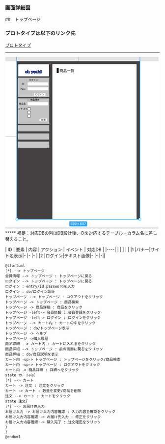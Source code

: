 ### 画面詳細図
##　トップページ
### プロトタイプは以下のリンク先
[プロトタイプ](https://www.figma.com/file/4COEUYXCXgOoSOG21hgThH/Untitled?node-id=1%3A5)
*****
<img src="../img/figma.png" width="500">
*****
補足：対応DBの列はDB設計後、○を対応するテーブル・カラム名に差し替えること。

| ID | 要素 | 内容 | アクション | イベント | 対応DB |
|----|     |      |           |          |       |
|1   |バナー|サイト名表示|-    |-          |-     |
|2   |ログイン|テキスト画像|-    |-        |-||


```@
@startuml
[*] --> トップページ
会員情報 --> トップページ : トップページに戻る
ログイン --> トップページ : トップページに戻る
ログイン : entry/id.passwordを入力
ログイン : do/ログイン認証
トップページ --> トップページ : ログアウトをクリック
トップページ -> トップページ : 商品検索
トップページ -> 商品詳細 : 商品をクリック
トップページ -left-> 会員情報 : 会員登録をクリック
トップページ -left-> ログイン : ログインをクリック
トップページ --> カート内 : カートの中をクリック
トップページ : do/トップページ表示
トップページ -> ヘルプ
トップページ ->購入履歴
商品詳細 --> カート内 : カートに入れるをクリック
商品詳細 --> トップページ : 前の画面に戻るをクリック
商品詳細 : do/商品説明を表示
カート内 -up-> トップページ : トップページをクリック/商品検索
カート内 -up-> トップページ : ログアウトをクリック
カート内 -> 商品詳細 : 詳細へをクリック
state カート内{
[*] --> カート
カート -> 注文 : 注文をクリック
カート -> カート : 数量を変更/商品を削除
注文 --> カート : カートをクリック
state 注文{
[*] --> お届け先入力
お届け入力 -> お届け入力内容確認 : 入力内容を確認をクリック
お届け入力内容確認 -> お届け先入力 : 修正をクリック
お届け入力内容確認 -> 購入完了 : 注文確定をクリック
}
}
@enduml
```
